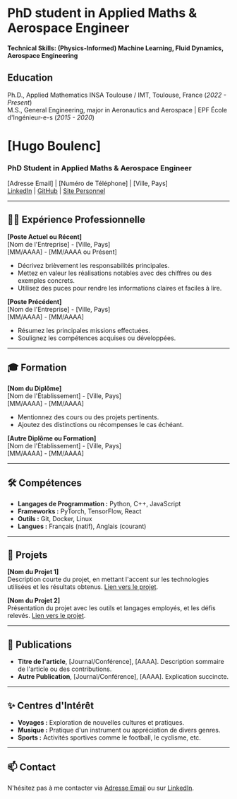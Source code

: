 # PhD student in Applied Maths & Aerospace Engineer

#### Technical Skills: (Physics-Informed) Machine Learning, Fluid Dynamics, Aerospace Engineering

## Education
Ph.D., Applied Mathematics INSA Toulouse / IMT, Toulouse, France (_2022 - Present_)								       		
M.S., General Engineering, major in Aeronautics and Aerospace	| EPF École d'Ingénieur-e-s (_2015 - 2020_)	 			        		

# [Hugo Boulenc]
### PhD Student in Applied Maths & Aerospace Engineer

[Adresse Email] | [Numéro de Téléphone] | [Ville, Pays]  
[LinkedIn](https://www.linkedin.com/in/votre-profil) | [GitHub](https://github.com/votre-profil) | [Site Personnel](https://votre-site.com)

---

## 👨‍💼 Expérience Professionnelle

**[Poste Actuel ou Récent]**  
[Nom de l'Entreprise] - [Ville, Pays]  
[MM/AAAA] - [MM/AAAA ou Présent]  

- Décrivez brièvement les responsabilités principales.
- Mettez en valeur les réalisations notables avec des chiffres ou des exemples concrets.
- Utilisez des puces pour rendre les informations claires et faciles à lire.

**[Poste Précédent]**  
[Nom de l'Entreprise] - [Ville, Pays]  
[MM/AAAA] - [MM/AAAA]  

- Résumez les principales missions effectuées.
- Soulignez les compétences acquises ou développées.

---

## 🎓 Formation

**[Nom du Diplôme]**  
[Nom de l'Établissement] - [Ville, Pays]  
[MM/AAAA] - [MM/AAAA]

- Mentionnez des cours ou des projets pertinents.
- Ajoutez des distinctions ou récompenses le cas échéant.

**[Autre Diplôme ou Formation]**  
[Nom de l'Établissement] - [Ville, Pays]  
[MM/AAAA] - [MM/AAAA]

---

## 🛠️ Compétences

- **Langages de Programmation :** Python, C++, JavaScript  
- **Frameworks :** PyTorch, TensorFlow, React  
- **Outils :** Git, Docker, Linux  
- **Langues :** Français (natif), Anglais (courant)

---

## 💼 Projets

**[Nom du Projet 1]**  
Description courte du projet, en mettant l'accent sur les technologies utilisées et les résultats obtenus. [Lien vers le projet](https://github.com/votre-projet).

**[Nom du Projet 2]**  
Présentation du projet avec les outils et langages employés, et les défis relevés. [Lien vers le projet](https://github.com/votre-projet).

---

## 📜 Publications

- **Titre de l'article**, [Journal/Conférence], [AAAA]. Description sommaire de l'article ou des contributions.
- **Autre Publication**, [Journal/Conférence], [AAAA]. Explication succincte.

---

## ✨ Centres d'Intérêt

- **Voyages :** Exploration de nouvelles cultures et pratiques.
- **Musique :** Pratique d'un instrument ou appréciation de divers genres.
- **Sports :** Activités sportives comme le football, le cyclisme, etc.

---

## 📫 Contact

N'hésitez pas à me contacter via [Adresse Email](mailto:votre.email@example.com) ou sur [LinkedIn](https://www.linkedin.com/in/votre-profil).
